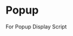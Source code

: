 # Popup
For Popup Display Script 


<script>
    require(
        [
            'jquery',
            'Magento_Ui/js/modal/modal'
        ],
        function($, modal) {
            var options = {
                buttons: [{
                    text: $.mage.__('Close'),
                    class: 'modal-close',
                    click: function (){
                        this.closeModal();
                    }
                }]
            };

            modal(options, $('#popup-newsletter'));
                $("#popup-newsletter").modal("openModal");
        }
    );
</script>
